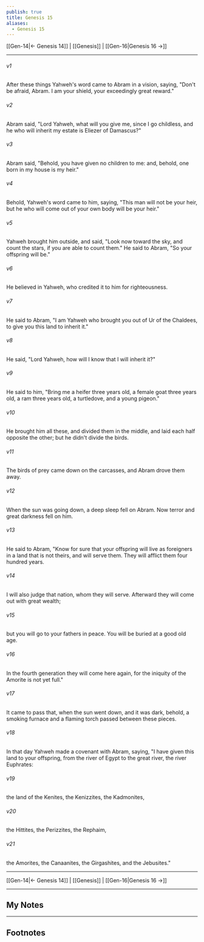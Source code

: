 ```yaml
---
publish: true
title: Genesis 15
aliases:
  - Genesis 15
---
```


[[Gen-14|← Genesis 14]] | [[Genesis]] | [[Gen-16|Genesis 16 →]]
***



###### v1 
After these things Yahweh's word came to Abram in a vision, saying, "Don't be afraid, Abram. I am your shield, your exceedingly great reward." 

###### v2 
Abram said, "Lord Yahweh, what will you give me, since I go childless, and he who will inherit my estate is Eliezer of Damascus?" 

###### v3 
Abram said, "Behold, you have given no children to me: and, behold, one born in my house is my heir." 

###### v4 
Behold, Yahweh's word came to him, saying, "This man will not be your heir, but he who will come out of your own body will be your heir." 

###### v5 
Yahweh brought him outside, and said, "Look now toward the sky, and count the stars, if you are able to count them." He said to Abram, "So your offspring will be." 

###### v6 
He believed in Yahweh, who credited it to him for righteousness. 

###### v7 
He said to Abram, "I am Yahweh who brought you out of Ur of the Chaldees, to give you this land to inherit it." 

###### v8 
He said, "Lord Yahweh, how will I know that I will inherit it?" 

###### v9 
He said to him, "Bring me a heifer three years old, a female goat three years old, a ram three years old, a turtledove, and a young pigeon." 

###### v10 
He brought him all these, and divided them in the middle, and laid each half opposite the other; but he didn't divide the birds. 

###### v11 
The birds of prey came down on the carcasses, and Abram drove them away. 

###### v12 
When the sun was going down, a deep sleep fell on Abram. Now terror and great darkness fell on him. 

###### v13 
He said to Abram, "Know for sure that your offspring will live as foreigners in a land that is not theirs, and will serve them. They will afflict them four hundred years. 

###### v14 
I will also judge that nation, whom they will serve. Afterward they will come out with great wealth; 

###### v15 
but you will go to your fathers in peace. You will be buried at a good old age. 

###### v16 
In the fourth generation they will come here again, for the iniquity of the Amorite is not yet full." 

###### v17 
It came to pass that, when the sun went down, and it was dark, behold, a smoking furnace and a flaming torch passed between these pieces. 

###### v18 
In that day Yahweh made a covenant with Abram, saying, "I have given this land to your offspring, from the river of Egypt to the great river, the river Euphrates: 

###### v19 
the land of the Kenites, the Kenizzites, the Kadmonites, 

###### v20 
the Hittites, the Perizzites, the Rephaim, 

###### v21 
the Amorites, the Canaanites, the Girgashites, and the Jebusites."

***
[[Gen-14|← Genesis 14]] | [[Genesis]] | [[Gen-16|Genesis 16 →]]

---
## My Notes

---
## Footnotes